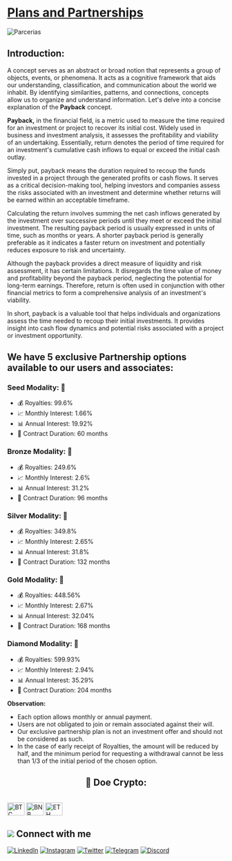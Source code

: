 # [Plans and Partnerships](https://www.asppibra.com.br/)

![Parcerias](https://github.com/ASPPIBRA-DAO/Imagens/blob/ab58cdf4e9a689073575bc367b110bf0580f4182/Svg/PLANOS%20E%20PARCERIAS.svg)

## Introduction:

A concept serves as an abstract or broad notion that represents a group of objects, events, or phenomena. It acts as a cognitive framework that aids our understanding, classification, and communication about the world we inhabit. By identifying similarities, patterns, and connections, concepts allow us to organize and understand information. Let's delve into a concise explanation of the **Payback** concept.

**Payback,** in the financial field, is a metric used to measure the time required for an investment or project to recover its initial cost. Widely used in business and investment analysis, it assesses the profitability and viability of an undertaking. Essentially, return denotes the period of time required for an investment's cumulative cash inflows to equal or exceed the initial cash outlay.

Simply put, payback means the duration required to recoup the funds invested in a project through the generated profits or cash flows. It serves as a critical decision-making tool, helping investors and companies assess the risks associated with an investment and determine whether returns will be earned within an acceptable timeframe.

Calculating the return involves summing the net cash inflows generated by the investment over successive periods until they meet or exceed the initial investment. The resulting payback period is usually expressed in units of time, such as months or years. A shorter payback period is generally preferable as it indicates a faster return on investment and potentially reduces exposure to risk and uncertainty.

Although the payback provides a direct measure of liquidity and risk assessment, it has certain limitations. It disregards the time value of money and profitability beyond the payback period, neglecting the potential for long-term earnings. Therefore, return is often used in conjunction with other financial metrics to form a comprehensive analysis of an investment's viability.

In short, payback is a valuable tool that helps individuals and organizations assess the time needed to recoup their initial investments. It provides insight into cash flow dynamics and potential risks associated with a project or investment opportunity.

## We have 5 exclusive Partnership options available to our users and associates:


### Seed Modality:  🌱

- 💰  Royalties: 99.6%
- 📈  Monthly Interest: 1.66%
- 📊  Annual Interest: 19.92%
- 📆  Contract Duration: 60 months


### Bronze Modality:  🥉

- 💰  Royalties: 249.6%
- 📈  Monthly Interest: 2.6%
- 📊  Annual Interest: 31.2%
- 📆  Contract Duration: 96 months

### Silver Modality:  🥈

- 💰  Royalties: 349.8%
- 📈  Monthly Interest: 2.65%
- 📊  Annual Interest: 31.8%
- 📆  Contract Duration: 132 months

### Gold Modality:  🥇

- 💰  Royalties: 448.56%
- 📈  Monthly Interest: 2.67%
- 📊  Annual Interest: 32.04%
- 📆  Contract Duration: 168 months

### Diamond Modality:  💎

- 💰  Royalties: 599.93%
- 📈  Monthly Interest: 2.94%
- 📊  Annual Interest: 35.29%
- 📆  Contract Duration: 204 months


**Observation:**

- Each option allows monthly or annual payment.
- Users are not obligated to join or remain associated against their will.
- Our exclusive partnership plan is not an investment offer and should not be considered as such.
- In the case of early receipt of Royalties, the amount will be reduced by half, and the minimum period for requesting a withdrawal cannot be less than 1/3 of the initial period of the chosen option.


## <h2 align="center">🎁 Doe Crypto:</h2>

<div style="display: inline_block"><br>
<img align="center" alt="BTC" height="30" width="40" src="https://user-images.githubusercontent.com/80177249/180482937-475896ac-4853-470f-80da-dae18bcf7748.svg">
<img align="center" alt="BNB" height="30" width="40" src="https://user-images.githubusercontent.com/80177249/180481724-2560053f-dcd3-4879-a63f-5801eb373e66.svg">
<img align="center" alt="ETH" height="30" width="40" src="https://user-images.githubusercontent.com/80177249/180481896-cf45cdde-72f9-4986-8181-9ee64fae126d.svg">

## <img src="https://img.icons8.com/nolan/25/computer.png"/> Connect with me

[![LinkedIn](https://img.shields.io/badge/linkedin-%230077B5.svg?&style=for-the-badge&logo=linkedin&logoColor=white)](https://linkedin.com/company/asppibra-dao/) 
[![Instagram](https://img.shields.io/badge/Instagram-%23E4405F.svg?style=for-the-badge&logo=Instagram&logoColor=white)](https://instagram.com/asppibra/) 
[![Twitter](https://img.shields.io/badge/twitter-%231DA1F2.svg?&style=for-the-badge&logo=twitter&logoColor=white)](https://twitter.com/ASPPIBRA_ORG) 
[![Telegram](https://img.shields.io/badge/Telegram-2CA5E0?style=for-the-badge&logo=telegram&logoColor=white)](https://t.me/Mundo_Digital_BR)
[![Discord](https://img.shields.io/badge/Discord-7289DA?style=for-the-badge&logo=discord&logoColor=white)](https://discord)

</div>
